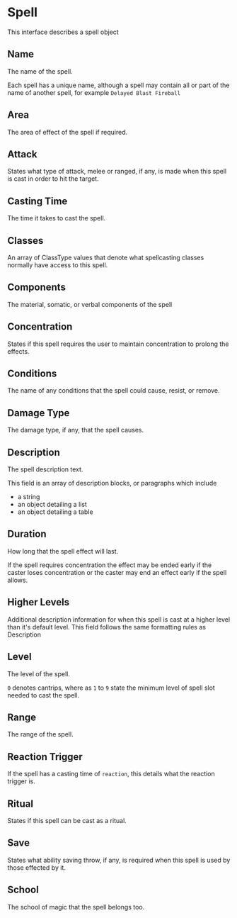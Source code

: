 # Spell

This interface describes a spell object

## Name

The name of the spell.

Each spell has a unique name, although a spell may contain all or part of the name of another spell, for example `Delayed Blast Fireball`

## Area

The area of effect of the spell if required.

## Attack

States what type of attack, melee or ranged, if any, is made when this spell is cast in order to hit the target.

## Casting Time

The time it takes to cast the spell.

## Classes

An array of ClassType values that denote what spellcasting classes normally have access to this spell.

## Components

The material, somatic, or verbal components of the spell

## Concentration

States if this spell requires the user to maintain concentration to prolong the effects.

## Conditions

The name of any conditions that the spell could cause, resist, or remove.

## Damage Type

The damage type, if any, that the spell causes.

## Description

The spell description text.

This field is an array of description blocks, or paragraphs which include

- a string
- an object detailing a list
- an object detailing a table

## Duration

How long that the spell effect will last.

If the spell requires concentration the effect may be ended early if the caster loses concentration or the caster may end an effect early if the spell allows.

## Higher Levels

Additional description information for when this spell is cast at a higher level than it's default level. This field follows the same formatting rules as Description

## Level

The level of the spell.

`0` denotes cantrips, where as `1` to `9` state the minimum level of spell slot needed to cast the spell.

## Range

The range of the spell.

## Reaction Trigger

If the spell has a casting time of `reaction`, this details what the reaction trigger is.

## Ritual

States if this spell can be cast as a ritual.

## Save

States what ability saving throw, if any, is required when this spell is used by those effected by it.

## School

The school of magic that the spell belongs too.
